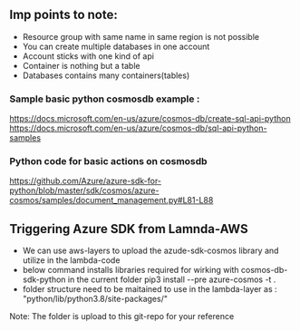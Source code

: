 ## Imp points to note:

- Resource group with same name in same region is not possible
- You can create multiple databases in one account
- Account sticks with one kind of api
- Container is nothing but a table 
- Databases contains many containers(tables)

### Sample basic python cosmosdb example :
https://docs.microsoft.com/en-us/azure/cosmos-db/create-sql-api-python
https://docs.microsoft.com/en-us/azure/cosmos-db/sql-api-python-samples

### Python code for basic actions on cosmosdb
https://github.com/Azure/azure-sdk-for-python/blob/master/sdk/cosmos/azure-cosmos/samples/document_management.py#L81-L88


## Triggering Azure SDK from Lamnda-AWS
- We can use aws-layers to upload the azude-sdk-cosmos library and utilize in the lambda-code
-  below command installs libraries required for wirking with cosmos-db-sdk-python in the current folder
    pip3 install --pre azure-cosmos -t  .
- folder structure need to be maitained to use in the lambda-layer as : "python/lib/python3.8/site-packages/<your-libraries>"
    
Note:
The folder is upload to this git-repo for your reference

